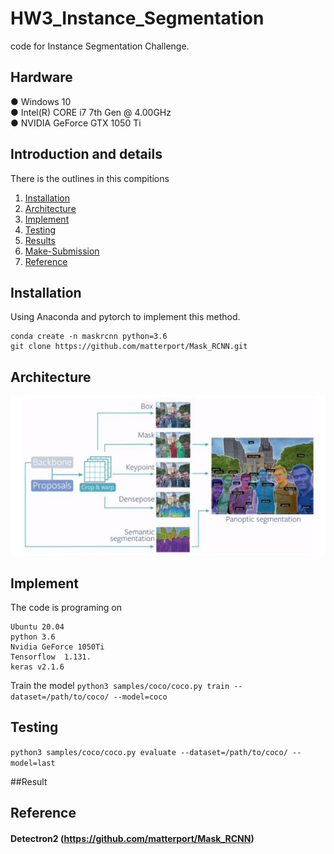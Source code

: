 # HW3_Instance_Segmentation

code for  Instance Segmentation Challenge. <br>

## Hardware
● Windows 10 <br>
● Intel(R) CORE i7 7th Gen @ 4.00GHz <br>
● NVIDIA GeForce GTX 1050 Ti <br>

## Introduction and details
There is the outlines in this compitions <br>
1. [Installation](#Installation) <br>
2. [Architecture](#Architecture)<br>
3. [Implement](#Implement) <br>
4. [Testing](#Testing) <br>
5. [Results](#Results)<br>
6. [Make-Submission](#Make-Submission)<br>
7. [Reference](#Reference)<br>

## Installation
Using Anaconda and pytorch to implement this method.

    conda create -n maskrcnn python=3.6
    git clone https://github.com/matterport/Mask_RCNN.git

## Architecture
![image](https://github.com/eddieczc/Image-Processing-via-deep-learning/blob/master/HW3_Instance_Segmentation/Images/Detectron2_Architecture1.PNG) <br> 

## Implement
The code is programing on 

    Ubuntu 20.04
    python 3.6
    Nvidia GeForce 1050Ti 
    Tensorflow  1.131.
    keras v2.1.6
    
Train the model 
`python3 samples/coco/coco.py train --dataset=/path/to/coco/ --model=coco`

## Testing
`python3 samples/coco/coco.py evaluate --dataset=/path/to/coco/ --model=last`

##Result

## Reference
#### Detectron2 (https://github.com/matterport/Mask_RCNN)


 
